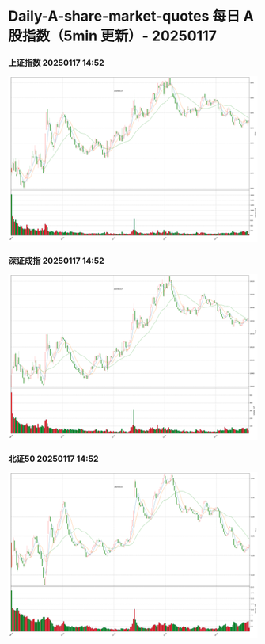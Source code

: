 
# Daily-A-share-market-quotes 每日 A 股指数（5min 更新）- 20250117

### 上证指数 20250117 14:52
![](./fig/2025/1/20250117-sh000001.png)

### 深证成指 20250117 14:52
![](./fig/2025/1/20250117-sz399001.png)

### 北证50 20250117 14:52
![](./fig/2025/1/20250117-bj899050.png)
